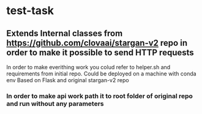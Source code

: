 # test-task

## Extends Internal classes from https://github.com/clovaai/stargan-v2 repo in order to make it possible to send HTTP requests
In order to make everithing work you colud refer to helper.sh and requirements from initial repo.
Could be deployed on a machine with conda env
Based on Flask and original stargan-v2 repo

### In order to make api work path it to root folder of original repo and run without any parameters
